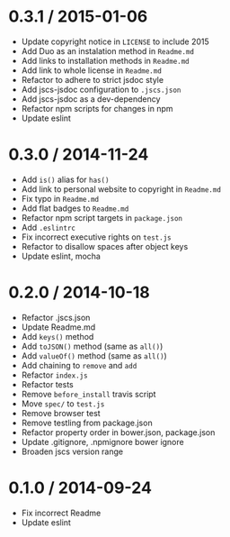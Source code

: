
0.3.1 / 2015-01-06
==================

  * Update copyright notice in `LICENSE` to include 2015
  * Add Duo as an instalation method in `Readme.md`
  * Add links to installation methods in `Readme.md`
  * Add link to whole license in `Readme.md`
  * Refactor to adhere to strict jsdoc style
  * Add jscs-jsdoc configuration to `.jscs.json`
  * Add jscs-jsdoc as a dev-dependency
  * Refactor npm scripts for changes in npm
  * Update eslint

0.3.0 / 2014-11-24
==================

 * Add `is()` alias for `has()`
 * Add link to personal website to copyright in `Readme.md`
 * Fix typo in `Readme.md`
 * Add flat badges to `Readme.md`
 * Refactor npm script targets in `package.json`
 * Add `.eslintrc`
 * Fix incorrect executive rights on `test.js`
 * Refactor to disallow spaces after object keys
 * Update eslint, mocha

0.2.0 / 2014-10-18
==================

 * Refactor .jscs.json
 * Update Readme.md
 * Add `keys()` method
 * Add `toJSON()` method (same as `all()`)
 * Add `valueOf()` method (same as `all()`)
 * Add chaining to `remove` and `add`
 * Refactor `index.js`
 * Refactor tests
 * Remove `before_install` travis script
 * Move `spec/` to `test.js`
 * Remove browser test
 * Remove testling from package.json
 * Refactor property order in bower.json, package.json
 * Update .gitignore, .npmignore bower ignore
 * Broaden jscs version range

0.1.0 / 2014-09-24
==================

 * Fix incorrect Readme
 * Update eslint
